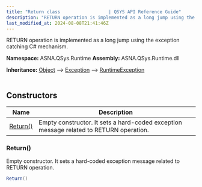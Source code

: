 ```yaml
---
title: "Return class                  | QSYS API Reference Guide"
description: "RETURN operation is implemented as a long jump using the exception catching C# mechanism. "
last_modified_at: 2024-08-08T21:41:46Z
---
```


RETURN operation is implemented as a long jump using the exception catching C# mechanism.

**Namespace:** ASNA.QSys.Runtime
**Assembly:** ASNA.QSys.Runtime.dll

**Inheritance:** [Object](https://docs.microsoft.com/en-us/dotnet/api/system.object) --> [Exception](https://docs.microsoft.com/en-us/dotnet/api/system.exception) --> [RuntimeException](/reference/runtime/qsys-runtime/runtime-exception.html)
<br>
<br>

## Constructors

| Name | Description |
| --- | --- |
| [Return()](#return) | Empty constructor. It sets a hard-coded exception message related to RETURN operation.

### Return()

Empty constructor. It sets a hard-coded exception message related to RETURN operation.

```cs
Return()
```
